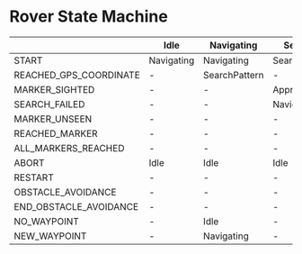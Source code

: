 # Rover State Machine

|                        | Idle       | Navigating    | SearchPattern     | ApproachingMarker |
| ---------------------- | ---------- | ------------- | ----------------- | ----------------- |
| START                  | Navigating | Navigating    | SearchPattern     | -                 |
| REACHED_GPS_COORDINATE | -          | SearchPattern | -                 | -                 |
| MARKER_SIGHTED         | -          | -             | ApproachingMarker | -                 |
| SEARCH_FAILED          | -          | -             | Navigating        | -                 |
| MARKER_UNSEEN          | -          | -             | -                 | SearchPattern     |
| REACHED_MARKER         | -          | -             | -                 | Idle              |
| ALL_MARKERS_REACHED    | -          | -             | -                 | -                 |
| ABORT                  | Idle       | Idle          | Idle              | Idle              |
| RESTART                | -          | -             | -                 | -                 |
| OBSTACLE_AVOIDANCE     | -          | -             | -                 | -                 |
| END_OBSTACLE_AVOIDANCE | -          | -             | -                 | -                 |
| NO_WAYPOINT            | -          | Idle          | -                 | -                 |
| NEW_WAYPOINT           | -          | Navigating    | -                 | -                 |
